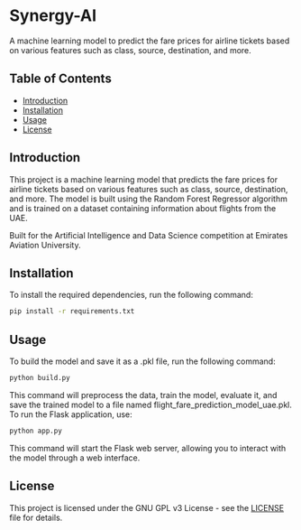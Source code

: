 # Synergy-AI

A machine learning model to predict the fare prices for airline tickets based on various features such as class, source, destination, and more.

## Table of Contents
- [Introduction](#introduction)
- [Installation](#installation)
- [Usage](#usage)
- [License](#license)

## Introduction

This project is a machine learning model that predicts the fare prices for airline tickets based on various features such as class, source, destination, and more. The model is built using the Random Forest Regressor algorithm and is trained on a dataset containing information about flights from the UAE.

Built for the Artificial Intelligence and Data Science competition at Emirates Aviation University.

## Installation

To install the required dependencies, run the following command:

```bash
pip install -r requirements.txt
```

## Usage

To build the model and save it as a .pkl file, run the following command:

```bash
python build.py
```

This command will preprocess the data, train the model, evaluate it, and save the trained model to a file named flight_fare_prediction_model_uae.pkl.  To run the Flask application, use:

```bash
python app.py
```

This command will start the Flask web server, allowing you to interact with the model through a web interface.

## License

This project is licensed under the GNU GPL v3 License - see the [LICENSE](LICENSE) file for details.